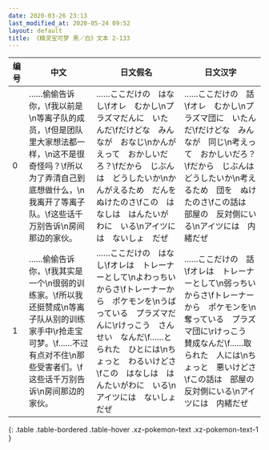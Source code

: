 ```yaml
---
date: 2020-03-26 23:13
last_modified_at: 2020-05-24 09:52
layout: default
title: 《精灵宝可梦 黑／白》文本 2-133
---
```

| 编号 | 中文 | 日文假名 | 日文汉字 |
| ---- | ---- | ---- | --- |
| 0 | ……偷偷告诉你，\f我以前是\n等离子队的成员，\f但是团队里大家想法都一样，\n这不是很奇怪吗？\f所以为了弄清自己到底想做什么，\n我离开了等离子队。\f这些话千万别告诉\n房间那边的家伙。 | ……ここだけの　はなし\fオレ　むかし\nプラズマだんに　いたんだ\fだけどな　みんなが　おなじ\nかんがえって　おかしいだろ？\fだから　じぶんは　どうしたいか\nかんがえるため　だんを　ぬけたのさ\fこの　はなしは　はんたいがわに　いる\nアイツには　ないしょ　だぜ | ……ここだけの　話\fオレ　むかし\nプラズマ団に　いたんだ\fだけどな　みんなが　同じ\n考えって　おかしいだろ？\fだから　じぶんは　どうしたいか\n考えるため　団を　ぬけたのさ\fこの話は　部屋の　反対側にいる\nアイツには　内緒だぜ |
| 1 | ……偷偷告诉你，\f我其实是一个\n很弱的训练家。\f所以我还挺赞成\n等离子队从别的训练家手中\r抢走宝可梦。\f……不过有点对不住\n那些受害者们。\f这些话千万别告诉\n房间那边的家伙。 | ……ここだけの　はなし\fオレは　トレーナーとして\nよわっちいからさ\fトレーナーから　ポケモンを\nうばっている　プラズマだんに\rけっこう　さんせい　なんだ\f……とられた　ひとには\nちょっと　わるいけどさ\fこの　はなしは　はんたいがわに　いる\nアイツには　ないしょ　だぜ | ……ここだけの　話\fオレは　トレーナーとして\n弱っちいからさ\fトレーナーから　ポケモンを\n奪っている　プラズマ団に\rけっこう　賛成なんだ\f……取られた　人には\nちょっと　悪いけどさ\fこの話は　部屋の　反対側にいる\nアイツには　内緒だぜ |
{: .table .table-bordered .table-hover .xz-pokemon-text .xz-pokemon-text-1 }